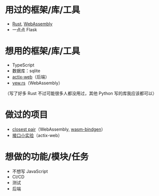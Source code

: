 # 用过的框架/库/工具

- [Rust][rust], [WebAssembly][wasm]
- 一点点 Flask

[rust]: https://www.rust-lang.org/
[wasm]: https://zh.wikipedia.org/wiki/WebAssembly

# 想用的框架/库/工具

- TypeScript
- 数据库：sqlite
- [actix-web]（后端）
- [yew.rs]（WebAssembly）

（写了好多 Rust 不过可能很多人都没用过，其他 Python 写的库我应该都可以）

[actix-web]: https://actix.rs/
[yew.rs]: https://yew.rs/docs/

# 做过的项目

- [closest pair][cp]（WebAssembly, [wasm-bindgen]）
- [接口小实验][int-lab]（actix-web）

[cp]: https://weirane.github.io/closest-pair-wasm
[wasm-bindgen]: https://rustwasm.github.io/
[int-lab]: https://github.com/weirane/se-interface-lab/

# 想做的功能/模块/任务

- 不想写 JavaScript
- CI/CD
- 测试
- 后端
